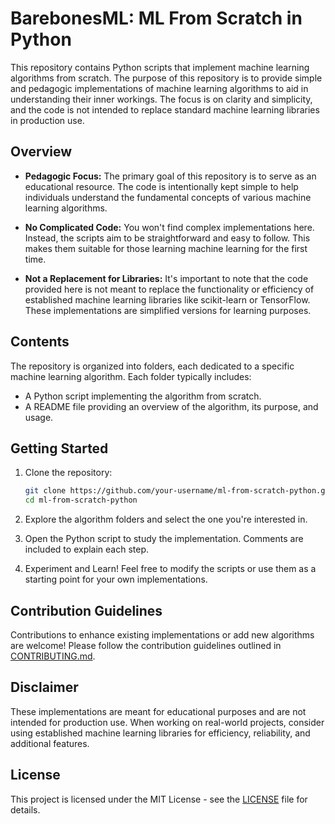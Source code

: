 # BarebonesML: **ML From Scratch in Python**

This repository contains Python scripts that implement machine learning algorithms from scratch. The purpose of this repository is to provide simple and pedagogic implementations of machine learning algorithms to aid in understanding their inner workings. The focus is on clarity and simplicity, and the code is not intended to replace standard machine learning libraries in production use.

## Overview

- **Pedagogic Focus:** The primary goal of this repository is to serve as an educational resource. The code is intentionally kept simple to help individuals understand the fundamental concepts of various machine learning algorithms.

- **No Complicated Code:** You won't find complex implementations here. Instead, the scripts aim to be straightforward and easy to follow. This makes them suitable for those learning machine learning for the first time.

- **Not a Replacement for Libraries:** It's important to note that the code provided here is not meant to replace the functionality or efficiency of established machine learning libraries like scikit-learn or TensorFlow. These implementations are simplified versions for learning purposes.

## Contents

The repository is organized into folders, each dedicated to a specific machine learning algorithm. Each folder typically includes:

- A Python script implementing the algorithm from scratch.
- A README file providing an overview of the algorithm, its purpose, and usage.

## Getting Started

1. Clone the repository:

    ```bash
    git clone https://github.com/your-username/ml-from-scratch-python.git
    cd ml-from-scratch-python
    ```

2. Explore the algorithm folders and select the one you're interested in.

3. Open the Python script to study the implementation. Comments are included to explain each step.

4. Experiment and Learn! Feel free to modify the scripts or use them as a starting point for your own implementations.

## Contribution Guidelines

Contributions to enhance existing implementations or add new algorithms are welcome! Please follow the contribution guidelines outlined in [CONTRIBUTING.md](CONTRIBUTING.md).

## Disclaimer

These implementations are meant for educational purposes and are not intended for production use. When working on real-world projects, consider using established machine learning libraries for efficiency, reliability, and additional features.

## License

This project is licensed under the MIT License - see the [LICENSE](LICENSE) file for details.
